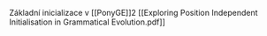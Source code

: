 Základní inicializace v [[PonyGE]]2 
 [[Exploring Position Independent Initialisation in Grammatical Evolution.pdf]]
